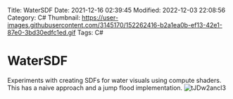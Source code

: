 Title: WaterSDF
Date: 2021-12-16 02:39:45
Modified: 2022-12-03 22:08:56
Category: C#
Thumbnail: https://user-images.githubusercontent.com/3145170/152262416-b2a1ea0b-ef13-42e1-87e0-3bd30edfc1ed.gif
Tags: C#
# WaterSDF
Experiments with creating SDFs for water visuals using compute shaders. This has a naive approach and a jump flood implementation.
![tJDw2ancI3](https://user-images.githubusercontent.com/3145170/152262416-b2a1ea0b-ef13-42e1-87e0-3bd30edfc1ed.gif)
